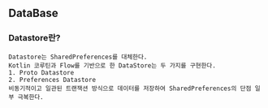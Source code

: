 ## DataBase
### Datastore란?
    Datastore는 SharedPreferences를 대체한다.
    Kotlin 코루틴과 Flow를 기반으로 한 DataStore는 두 가지를 구현한다.
    1. Proto Datastore 
    2. Preferences Datastore
    비동기적이고 일관된 트랜잭션 방식으로 데이터를 저장하여 SharedPreferences의 단점 일부 극복한다.
    
   
